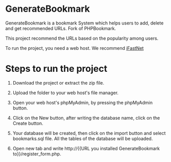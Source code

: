 # GenerateBookmark
GenerateBookmark is a bookmark System which helps users to add, delete and get recommended URLs. Fork of PHPBookmark.

This project recommend the URLs based on the popularity among users.

To run the project, you need a web host. We recommend <a href="https://ifastnet.com"> iFastNet </a>

# Steps to run the project 


1. Download the project or extract the zip file.

2. Upload the folder to your web host's file manager.

3. Open your web host's phpMyAdmin, by pressing the phpMyAdmin button.

4. Click on the New button, after writing the database name, click on the Create button.

5. Your database will be created, then click on the import button and select bookmarks.sql file. All the tables of the database will be uploaded.

6. Open new tab and write http://{{URL you installed GenerateBookmark to}}/register_form.php.



